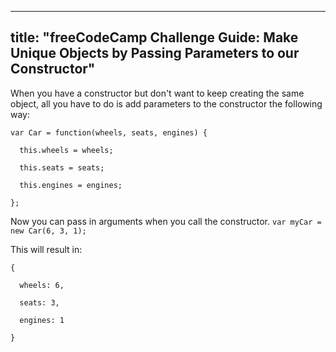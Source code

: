 
---
title: "freeCodeCamp Challenge Guide: Make Unique Objects by Passing Parameters to our Constructor"
---

When you have a constructor but don't want to keep creating the same object, all you have to do is add parameters to the constructor the following way:

    var Car = function(wheels, seats, engines) {

      this.wheels = wheels;

      this.seats = seats;

      this.engines = engines;

    };

Now you can pass in arguments when you call the constructor. `var myCar = new Car(6, 3, 1);`

This will result in:

    {

      wheels: 6,

      seats: 3,

      engines: 1

    }
